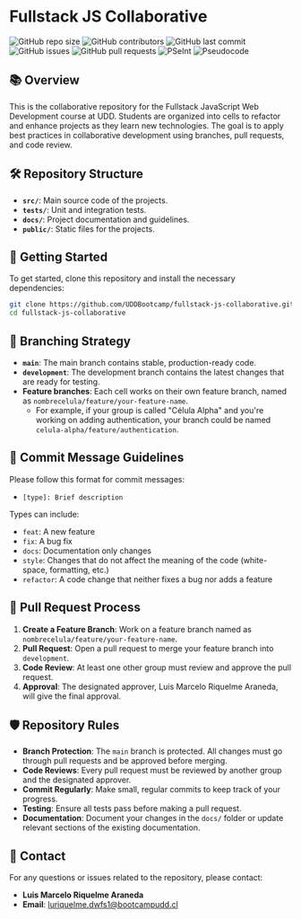 # Fullstack JS Collaborative

![GitHub repo size](https://img.shields.io/github/repo-size/UDDBootcamp/fullstack-js-collaborative)
![GitHub contributors](https://img.shields.io/github/contributors/UDDBootcamp/fullstack-js-collaborative)
![GitHub last commit](https://img.shields.io/github/last-commit/UDDBootcamp/fullstack-js-collaborative)
![GitHub issues](https://img.shields.io/github/issues/UDDBootcamp/fullstack-js-collaborative)
![GitHub pull requests](https://img.shields.io/github/issues-pr/UDDBootcamp/fullstack-js-collaborative)
![PSeInt](https://img.shields.io/badge/pseudocode-PSeInt-blue?logo=data:image/png;base64,iVBORw0KGgoAAAANSUhEUgAAAAUAAAAFCAYAAACNbyblAAAAHElEQVQI12P4//8/w38GIAXDIBKE0DHxgljNBAAO9TXL0Y4OHwAAAABJRU5ErkJggg==)
![Pseudocode](https://img.shields.io/badge/language-Pseudocode-yellow)

## 📚 Overview

This is the collaborative repository for the Fullstack JavaScript Web Development course at UDD. Students are organized into cells to refactor and enhance projects as they learn new technologies. The goal is to apply best practices in collaborative development using branches, pull requests, and code review.

## 🛠️ Repository Structure

- **`src/`**: Main source code of the projects.
- **`tests/`**: Unit and integration tests.
- **`docs/`**: Project documentation and guidelines.
- **`public/`**: Static files for the projects.

## 🚀 Getting Started

To get started, clone this repository and install the necessary dependencies:

```bash
git clone https://github.com/UDDBootcamp/fullstack-js-collaborative.git
cd fullstack-js-collaborative
```

## 🔀 Branching Strategy

- **`main`**: The main branch contains stable, production-ready code.
- **`development`**: The development branch contains the latest changes that are ready for testing.
- **Feature branches**: Each cell works on their own feature branch, named as `nombrecelula/feature/your-feature-name`. 
  - For example, if your group is called "Célula Alpha" and you're working on adding authentication, your branch could be named `celula-alpha/feature/authentication`.

## 📝 Commit Message Guidelines

Please follow this format for commit messages:

- `[type]: Brief description`

Types can include:
- `feat`: A new feature
- `fix`: A bug fix
- `docs`: Documentation only changes
- `style`: Changes that do not affect the meaning of the code (white-space, formatting, etc.)
- `refactor`: A code change that neither fixes a bug nor adds a feature

## 🔄 Pull Request Process

1. **Create a Feature Branch**: Work on a feature branch named as `nombrecelula/feature/your-feature-name`.
2. **Pull Request**: Open a pull request to merge your feature branch into `development`.
3. **Code Review**: At least one other group must review and approve the pull request.
4. **Approval**: The designated approver, Luis Marcelo Riquelme Araneda, will give the final approval.

## 🛡️ Repository Rules

- **Branch Protection**: The `main` branch is protected. All changes must go through pull requests and be approved before merging.
- **Code Reviews**: Every pull request must be reviewed by another group and the designated approver.
- **Commit Regularly**: Make small, regular commits to keep track of your progress.
- **Testing**: Ensure all tests pass before making a pull request.
- **Documentation**: Document your changes in the `docs/` folder or update relevant sections of the existing documentation.

## 🔗 Contact

For any questions or issues related to the repository, please contact:

- **Luis Marcelo Riquelme Araneda**
- **Email**: luriquelme.dwfs1@bootcampudd.cl
